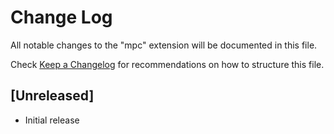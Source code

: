 # Change Log

All notable changes to the "mpc" extension will be documented in this file.

Check [Keep a Changelog](http://keepachangelog.com/) for recommendations on how to structure this file.

## [Unreleased]

- Initial release